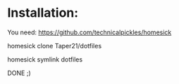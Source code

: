Installation:
========
You need:
https://github.com/technicalpickles/homesick

homesick clone Taper21/dotfiles

homesick symlink dotfiles

DONE ;)
